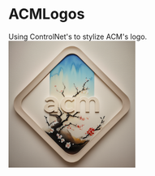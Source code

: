 # ACMLogos
Using ControlNet's to stylize ACM's logo.
<img src="https://github.com/mhsiu01/ACMLogos/blob/main/ACM01.png" alt="Example Image" width="250" />
